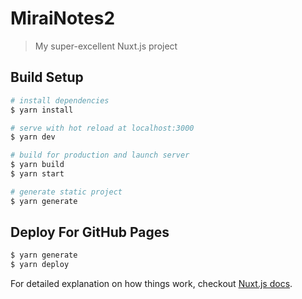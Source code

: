 # MiraiNotes2

> My super-excellent Nuxt.js project

## Build Setup

``` bash
# install dependencies
$ yarn install

# serve with hot reload at localhost:3000
$ yarn dev

# build for production and launch server
$ yarn build
$ yarn start

# generate static project
$ yarn generate
```

## Deploy For GitHub Pages

```bash
$ yarn generate
$ yarn deploy
```

For detailed explanation on how things work, checkout [Nuxt.js docs](https://nuxtjs.org).
